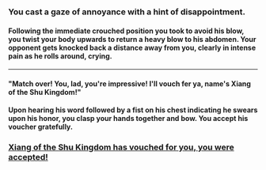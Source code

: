 ### You cast a gaze of annoyance with a hint of disappointment.
#### Following the immediate crouched position you took to avoid his blow, you twist your body upwards to return a heavy blow to his abdomen. Your opponent gets knocked back a distance away from you, clearly in intense pain as he rolls around, crying.
---
#### "Match over! You, lad, you're impressive! I'll vouch fer ya, name's Xiang of the Shu Kingdom!"

#### Upon hearing his word followed by a fist on his chest indicating he swears upon his honor, you clasp your hands together and bow. You accept his voucher gratefully. 
### [Xiang of the Shu Kingdom has vouched for you, you were accepted!](../acceptC.md)